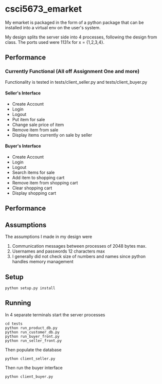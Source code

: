 # csci5673_emarket

My emarket is packaged in the form of a python package that can be installed into a virtual env on the user's system.

My design splits the server side into 4 processes, following the design from class. The ports used were 1131x for x = {1,2,3,4}. 

## Performance


### Currently Functional (All off Assignment One and more)
Functionality is tested in tests/client_seller.py and tests/client_buyer.py
#### Seller's Interface
- Create Account
- Login
- Logout
- Put item for sale
- Change sale price of item
- Remove item from sale
- Display items currently on sale by seller
#### Buyer's Interface
- Create Account
- Login
- Logout
- Search items for sale
- Add item to shopping cart
- Remove item from shopping cart
- Clear shopping cart
- Display shopping cart


## Performance

## Assumptions
The assumptions I made in my design were
1. Communication messages between processes of 2048 bytes max. 
2. Usernames and passwords 12 characters max
3. I generally did not check size of numbers and names since python handles memory management

## Setup
```
python setup.py install
```

## Running
In 4 separate terminals start the server processes
```
cd tests
python run_product_db.py
python run_customer_db.py
python run_buyer_front.py
python run_seller_front.py
```
Then populate the database
```
python client_seller.py
```
Then run the buyer interface
```
python client_buyer.py
```